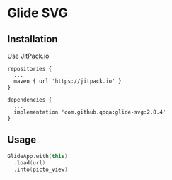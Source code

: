 # Glide SVG

## Installation
Use [JitPack.io](https://jitpack.io/#qoqa/glide-svg/1.0.0)

```
repositories {
  ...
  maven { url 'https://jitpack.io' }
}
```
```
dependencies {
  ...
  implementation 'com.github.qoqa:glide-svg:2.0.4'
}
```

## Usage
```kotlin
GlideApp.with(this)
  .load(url)
  .into(picto_view)
```
